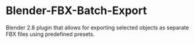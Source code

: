 # Blender-FBX-Batch-Export
Blender 2.8 plugin that allows for exporting selected objects as separate FBX files using predefined presets.
